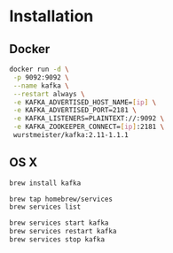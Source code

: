 # Installation

## Docker

```sh
docker run -d \
 -p 9092:9092 \
 --name kafka \
 --restart always \
 -e KAFKA_ADVERTISED_HOST_NAME=[ip] \
 -e KAFKA_ADVERTISED_PORT=2181 \
 -e KAFKA_LISTENERS=PLAINTEXT://:9092 \
 -e KAFKA_ZOOKEEPER_CONNECT=[ip]:2181 \
 wurstmeister/kafka:2.11-1.1.1
```

## OS X

```sh
brew install kafka
```

```sh
brew tap homebrew/services
brew services list
```

```sh
brew services start kafka
brew services restart kafka
brew services stop kafka
```
